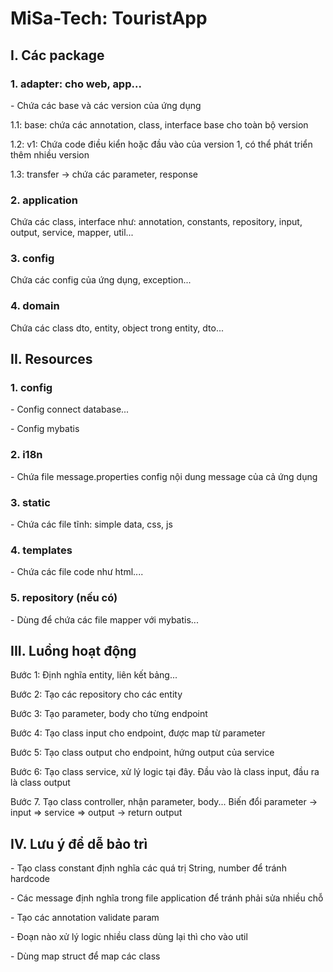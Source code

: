 <h1>MiSa-Tech: TouristApp</h1>

<h2>I. Các package</h2>
<h3>1. adapter: cho web, app...</h3>
<p>- Chứa các base và các version của ứng dụng</p>
<p>1.1: base: chứa các annotation, class, interface base cho toàn bộ version</p>
<p>1.2: v1: Chứa code điều kiển hoặc đầu vào của version 1, có thể phát triển thêm nhiều version</p>
<p>1.3: transfer -> chứa các parameter, response</p>

<h3>2. application</h3>
<p>Chứa các class, interface như: annotation, constants, repository, input, output, service, mapper, util...</p>

<h3>3. config</h3>
<p>Chứa các config của ứng dụng, exception...</p>

<h3>4. domain</h3>
<p>Chứa các class dto, entity, object trong entity, dto...</p>

<h2>II. Resources</h2>
<h3>1. config</h3>
<p>- Config connect database...</p>
<p>- Config mybatis</p>

<h3>2. i18n</h3>
<p>- Chứa file message.properties config nội dung message của cả ứng dụng</p>

<h3>3. static</h3>
<p>- Chứa các file tĩnh: simple data, css, js</p>

<h3>4. templates</h3>
<p>- Chứa các file code như html....</p>

<h3>5. repository (nếu có)</h3>
<p>- Dùng để chứa các file mapper với mybatis...</p>

<h2>III. Luồng hoạt động</h2>
<p>Bước 1: Định nghĩa entity, liên kết bảng...</p>
<p>Bước 2: Tạo các repository cho các entity</p>
<p>Bước 3: Tạo parameter, body cho từng endpoint</p>
<p>Bước 4: Tạo class input cho endpoint, được map từ parameter</p>
<p>Bước 5: Tạo class output cho endpoint, hứng output của service</p>
<p>Bước 6: Tạo class service, xử lý logic tại đây. Đầu vào là class input, đầu ra là class output</p>
<p>Bước 7. Tạo class controller, nhận parameter, body... Biến đổi parameter -> input => service => output -> return 
output</p>

<h2>IV. Lưu ý để dễ bảo trì</h2>
<p>- Tạo class constant định nghĩa các quá trị String, number để tránh hardcode</p>
<p>- Các message định nghĩa trong file application để tránh phải sửa nhiều chỗ</p>
<p>- Tạo các annotation validate param</p>
<p>- Đoạn nào xử lý logic nhiều class dùng lại thì cho vào util</p>
<p>- Dùng map struct để map các class</p>
